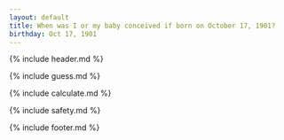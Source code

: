 ```yaml
---
layout: default
title: When was I or my baby conceived if born on October 17, 1901?
birthday: Oct 17, 1901
---
```


{% include header.md %}

{% include guess.md %}

{% include calculate.md %}

{% include safety.md %}

{% include footer.md %}



